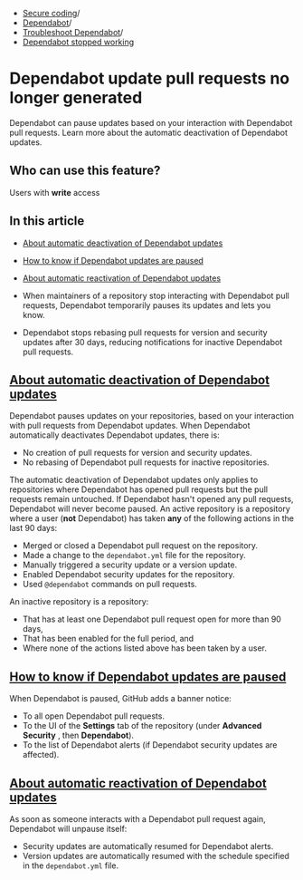   * [Secure coding](https://docs.github.com/en/code-security "Secure coding")/
  * [Dependabot](https://docs.github.com/en/code-security/dependabot "Dependabot")/
  * [Troubleshoot Dependabot](https://docs.github.com/en/code-security/dependabot/troubleshooting-dependabot "Troubleshoot Dependabot")/
  * [Dependabot stopped working](https://docs.github.com/en/code-security/dependabot/troubleshooting-dependabot/dependabot-updates-stopped "Dependabot stopped working")


# Dependabot update pull requests no longer generated
Dependabot can pause updates based on your interaction with Dependabot pull requests. Learn more about the automatic deactivation of Dependabot updates.
## Who can use this feature?
Users with **write** access
## In this article
  * [About automatic deactivation of Dependabot updates](https://docs.github.com/en/code-security/dependabot/troubleshooting-dependabot/dependabot-updates-stopped#about-automatic-deactivation-of-dependabot-updates)
  * [How to know if Dependabot updates are paused](https://docs.github.com/en/code-security/dependabot/troubleshooting-dependabot/dependabot-updates-stopped#how-to-know-if-dependabot-updates-are-paused)
  * [About automatic reactivation of Dependabot updates](https://docs.github.com/en/code-security/dependabot/troubleshooting-dependabot/dependabot-updates-stopped#about-automatic-reactivation-of-dependabot-updates)


  * When maintainers of a repository stop interacting with Dependabot pull requests, Dependabot temporarily pauses its updates and lets you know.
  * Dependabot stops rebasing pull requests for version and security updates after 30 days, reducing notifications for inactive Dependabot pull requests.


## [About automatic deactivation of Dependabot updates](https://docs.github.com/en/code-security/dependabot/troubleshooting-dependabot/dependabot-updates-stopped#about-automatic-deactivation-of-dependabot-updates)
Dependabot pauses updates on your repositories, based on your interaction with pull requests from Dependabot updates. When Dependabot automatically deactivates Dependabot updates, there is:
  * No creation of pull requests for version and security updates.
  * No rebasing of Dependabot pull requests for inactive repositories.


The automatic deactivation of Dependabot updates only applies to repositories where Dependabot has opened pull requests but the pull requests remain untouched. If Dependabot hasn't opened any pull requests, Dependabot will never become paused.
An active repository is a repository where a user (**not** Dependabot) has taken **any** of the following actions in the last 90 days:
  * Merged or closed a Dependabot pull request on the repository.
  * Made a change to the `dependabot.yml` file for the repository.
  * Manually triggered a security update or a version update.
  * Enabled Dependabot security updates for the repository.
  * Used `@dependabot` commands on pull requests.


An inactive repository is a repository:
  * That has at least one Dependabot pull request open for more than 90 days,
  * That has been enabled for the full period, and
  * Where none of the actions listed above has been taken by a user.


## [How to know if Dependabot updates are paused](https://docs.github.com/en/code-security/dependabot/troubleshooting-dependabot/dependabot-updates-stopped#how-to-know-if-dependabot-updates-are-paused)
When Dependabot is paused, GitHub adds a banner notice:
  * To all open Dependabot pull requests.
  * To the UI of the **Settings** tab of the repository (under **Advanced Security** , then **Dependabot**).
  * To the list of Dependabot alerts (if Dependabot security updates are affected).


## [About automatic reactivation of Dependabot updates](https://docs.github.com/en/code-security/dependabot/troubleshooting-dependabot/dependabot-updates-stopped#about-automatic-reactivation-of-dependabot-updates)
As soon as someone interacts with a Dependabot pull request again, Dependabot will unpause itself:
  * Security updates are automatically resumed for Dependabot alerts.
  * Version updates are automatically resumed with the schedule specified in the `dependabot.yml` file.


